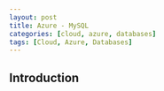 ```yaml
---
layout: post
title: Azure - MySQL
categories: [cloud, azure, databases]
tags: [Cloud, Azure, Databases]
---
```


## Introduction